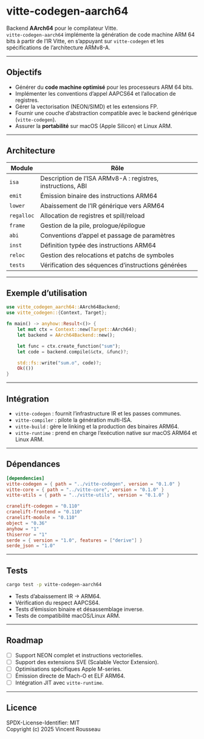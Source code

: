 

# vitte-codegen-aarch64

Backend **AArch64** pour le compilateur Vitte.  
`vitte-codegen-aarch64` implémente la génération de code machine ARM 64 bits à partir de l’IR Vitte, en s’appuyant sur `vitte-codegen` et les spécifications de l’architecture ARMv8-A.

---

## Objectifs

- Générer du **code machine optimisé** pour les processeurs ARM 64 bits.  
- Implémenter les conventions d’appel AAPCS64 et l’allocation de registres.  
- Gérer la vectorisation (NEON/SIMD) et les extensions FP.  
- Fournir une couche d’abstraction compatible avec le backend générique (`vitte-codegen`).  
- Assurer la **portabilité** sur macOS (Apple Silicon) et Linux ARM.

---

## Architecture

| Module        | Rôle |
|---------------|------|
| `isa`         | Description de l’ISA ARMv8-A : registres, instructions, ABI |
| `emit`        | Émission binaire des instructions ARM64 |
| `lower`       | Abaissement de l’IR générique vers ARM64 |
| `regalloc`    | Allocation de registres et spill/reload |
| `frame`       | Gestion de la pile, prologue/épilogue |
| `abi`         | Conventions d’appel et passage de paramètres |
| `inst`        | Définition typée des instructions ARM64 |
| `reloc`       | Gestion des relocations et patchs de symboles |
| `tests`       | Vérification des séquences d’instructions générées |

---

## Exemple d’utilisation

```rust
use vitte_codegen_aarch64::AArch64Backend;
use vitte_codegen::{Context, Target};

fn main() -> anyhow::Result<()> {
    let mut ctx = Context::new(Target::AArch64);
    let backend = AArch64Backend::new();

    let func = ctx.create_function("sum");
    let code = backend.compile(&ctx, &func)?;

    std::fs::write("sum.o", code)?;
    Ok(())
}
```

---

## Intégration

- `vitte-codegen` : fournit l’infrastructure IR et les passes communes.  
- `vitte-compiler` : pilote la génération multi-ISA.  
- `vitte-build` : gère le linking et la production des binaires ARM64.  
- `vitte-runtime` : prend en charge l’exécution native sur macOS ARM64 et Linux ARM.

---

## Dépendances

```toml
[dependencies]
vitte-codegen = { path = "../vitte-codegen", version = "0.1.0" }
vitte-core = { path = "../vitte-core", version = "0.1.0" }
vitte-utils = { path = "../vitte-utils", version = "0.1.0" }

cranelift-codegen = "0.110"
cranelift-frontend = "0.110"
cranelift-module = "0.110"
object = "0.36"
anyhow = "1"
thiserror = "1"
serde = { version = "1.0", features = ["derive"] }
serde_json = "1.0"
```

---

## Tests

```bash
cargo test -p vitte-codegen-aarch64
```

- Tests d’abaissement IR → ARM64.  
- Vérification du respect AAPCS64.  
- Tests d’émission binaire et désassemblage inverse.  
- Tests de compatibilité macOS/Linux ARM.

---

## Roadmap

- [ ] Support NEON complet et instructions vectorielles.  
- [ ] Support des extensions SVE (Scalable Vector Extension).  
- [ ] Optimisations spécifiques Apple M-series.  
- [ ] Émission directe de Mach-O et ELF ARM64.  
- [ ] Intégration JIT avec `vitte-runtime`.

---

## Licence

SPDX-License-Identifier: MIT  
Copyright (c) 2025 Vincent Rousseau